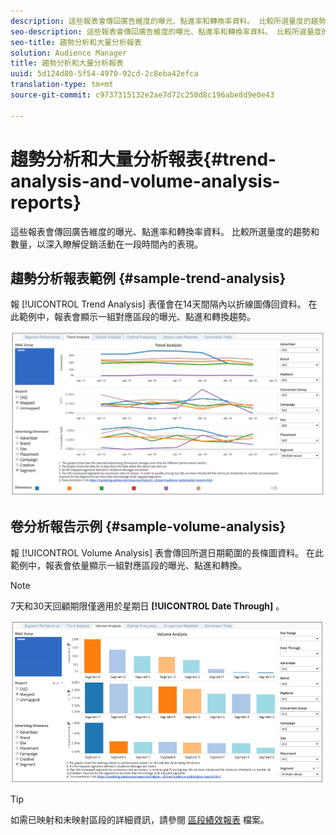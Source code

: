 ```yaml
---
description: 這些報表會傳回廣告維度的曝光、點進率和轉換率資料。 比較所選量度的趨勢和數量，以深入瞭解促銷活動在一段時間內的表現。
seo-description: 這些報表會傳回廣告維度的曝光、點進率和轉換率資料。 比較所選量度的趨勢和數量，以深入瞭解促銷活動在一段時間內的表現。
seo-title: 趨勢分析和大量分析報表
solution: Audience Manager
title: 趨勢分析和大量分析報表
uuid: 5d124d80-5f54-4970-92cd-2c8eba42efca
translation-type: tm+mt
source-git-commit: c9737315132e2ae7d72c250d8c196abe8d9e0e43

---
```



# 趨勢分析和大量分析報表{#trend-analysis-and-volume-analysis-reports}

這些報表會傳回廣告維度的曝光、點進率和轉換率資料。 比較所選量度的趨勢和數量，以深入瞭解促銷活動在一段時間內的表現。

## 趨勢分析報表範例 {#sample-trend-analysis}

報 [!UICONTROL Trend Analysis] 表僅會在14天間隔內以折線圖傳回資料。 在此範例中，報表會顯示一組對應區段的曝光、點進和轉換趨勢。

![](assets/trend-analysis.png)

## 卷分析報告示例 {#sample-volume-analysis}

報 [!UICONTROL Volume Analysis] 表會傳回所選日期範圍的長條圖資料。 在此範例中，報表會依量顯示一組對應區段的曝光、點進和轉換。

>[!NOTE]
>
>7天和30天回顧期限僅適用於星期日 **[!UICONTROL Date Through]** 。

![](assets/volume-analysis.png)

>[!TIP]
>
>如需已映射和未映射區段的詳細資訊，請參閱 [區段績效報表](../../../reporting/audience-optimization-reports/aor-advertisers/segment-performance.md) 檔案。

